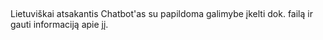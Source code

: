 ##
Lietuviškai atsakantis Chatbot'as su papildoma galimybe įkelti dok. failą ir gauti informaciją apie jį.
##